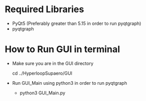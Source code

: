 # Required Libraries
 * PyQt5 (Preferably greater than 5.15 in order to run pyqtgraph)
 * pyqtgraph
 
# How to Run GUI in terminal
 * Make sure you are in the GUI directory
  
	 cd ../HyperloopSupaero/GUI
	 
* Run GUI_Main using python3 in order to run pyqtgraph
	 * python3 GUI_Main.py 
